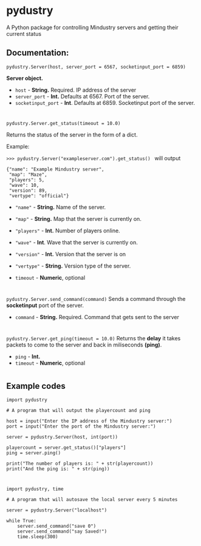 
# pydustry
A Python package for controlling Mindustry servers and getting their current status

## Documentation:


`pydustry.Server(host, server_port = 6567, socketinput_port = 6859)`

**Server object.**
 - `host` - **String.** Required. IP address of the server
 - `server_port` - **Int.** Defaults at 6567. Port of the server.
 - `socketinput_port` - **Int**. Defaults at 6859. Socketinput port of the server.
#
 `pydustry.Server.get_status(timeout = 10.0)`

Returns the status of the server in the form of a dict.

Example:

 `>>> pydustry.Server("exampleserver.com").get_status() `
	will output

    {"name": "Example Mindustry server",
     "map": "Maze",
     "players": 5, 
     "wave": 10, 
     "version": 89, 
     "vertype": "official"}
     
   
 - `"name"` - **String.** Name of the server.
 - `"map"` - **String.** Map that the server is currently on.
 - `"players"` - **Int.** Number of players online.
 - `"wave"` - **Int**. Wave that the server is currently on.
 - `"version"` - **Int.** Version that the server is on
 - `"vertype"` - **String.** Version type of the server.
 
 - `timeout` - **Numeric**, optional
#
`pydustry.Server.send_command(command)`
Sends a command through the **socketinput** port of the server.
 - `command` - **String.** Required. Command that gets sent to the server
 #
 `pydustry.Server.get_ping(timeout = 10.0)`
 Returns the **delay** it takes packets to come to the server and back in miliseconds **(ping)**.
- `ping` - **Int.**
- `timeout` - **Numeric**, optional
#
 ## Example codes
 

    import pydustry
    
    # A program that will output the playercount and ping
    
    host = input("Enter the IP address of the Mindustry server:")
    port = input("Enter the port of the Mindustry server:")
    
    server = pydustry.Server(host, int(port))
    
    playercount = server.get_status()["players"]
    ping = server.ping()
    
    print("The number of players is: " + str(playercount))
    print("And the ping is: " + str(ping))
#
    import pydustry, time
    
    # A program that will autosave the local server every 5 minutes
    
    server = pydustry.Server("localhost")
    
    while True:
        server.send_command("save 0")
        server.send_command("say Saved!")
        time.sleep(300)
